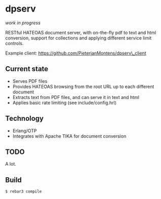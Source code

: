 dpserv
======
*work in progress*

RESTful HATEOAS document server, with on-the-fly pdf to text and html conversion, support for collections and applying different service limit controls.

Example client:
https://github.com/PieterjanMontens/dpserv\_client

Current state
-------------

 * Serves PDF files
 * Provides HATEOAS browsing from the root URL up to each different document
 * Extracts text from PDF files, and can serve it in text and html
 * Applies basic rate limiting (see include/config.hrl)

 
Technology
----------
 
 * Erlang/OTP
 * Integrates with Apache TIKA for document conversion

TODO
----
A lot.


Build
-----

    $ rebar3 compile
